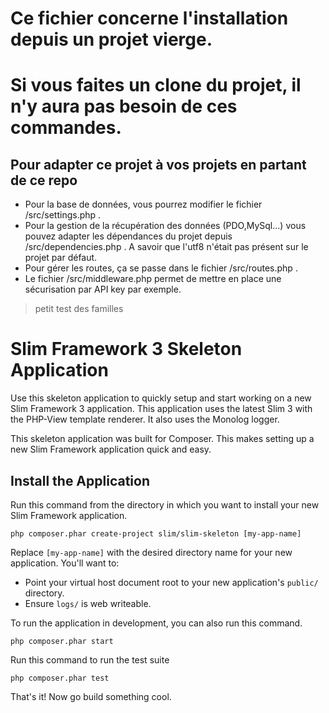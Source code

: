 # Ce fichier concerne l'installation depuis un projet vierge.
# Si vous faites un clone du projet, il n'y aura pas besoin de ces commandes.

## Pour adapter ce projet à vos projets en partant de ce repo

- Pour la base de données, vous pourrez modifier le fichier /src/settings.php .
- Pour la gestion de la récupération des données (PDO,MySql...) vous pouvez adapter les dépendances du projet depuis /src/dependencies.php . A savoir que l'utf8 n'était pas présent sur le projet par défaut.
- Pour gérer les routes, ça se passe dans le fichier /src/routes.php .
- Le fichier /src/middleware.php permet de mettre en place une sécurisation par API key par exemple. 


> petit test des familles

# Slim Framework 3 Skeleton Application

Use this skeleton application to quickly setup and start working on a new Slim Framework 3 application. This application uses the latest Slim 3 with the PHP-View template renderer. It also uses the Monolog logger.

This skeleton application was built for Composer. This makes setting up a new Slim Framework application quick and easy.

## Install the Application

Run this command from the directory in which you want to install your new Slim Framework application.

    php composer.phar create-project slim/slim-skeleton [my-app-name]

Replace `[my-app-name]` with the desired directory name for your new application. You'll want to:

* Point your virtual host document root to your new application's `public/` directory.
* Ensure `logs/` is web writeable.

To run the application in development, you can also run this command. 

	php composer.phar start

Run this command to run the test suite

	php composer.phar test

That's it! Now go build something cool.
